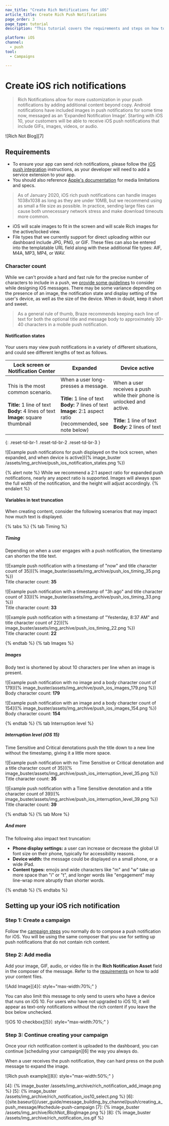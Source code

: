 ```yaml
---
nav_title: "Create Rich Notifications for iOS"
article_title: Create Rich Push Notifications
page_order: 3
page_type: tutorial
description: "This tutorial covers the requirements and steps on how to create iOS Rich Notifications for your Braze Campaigns."

platform: iOS
channel:
  - push
tool:
  - Campaigns

---
```


# Create iOS rich notifications

> Rich Notifications allow for more customization in your push notifications by adding additional content beyond copy. Android notifications have included images in push notifications for some time now, messaged as an ‘Expanded Notification Image’. Starting with iOS 10, your customers will be able to receive iOS push notifications that include GIFs, images, videos, or audio.

![Rich Not Blog][7]

## Requirements

- To ensure your app can send rich notifications, please follow the [iOS push integration][1] instructions, as your developer will need to add a service extension to your app.
- You should also reference [Apple's documentation][2] for media limitations and specs.

> As of January 2020, iOS rich push notifications can handle images 1038x1038 as long as they are under 10MB, but we recommend using as small a file size as possible. In practice, sending large files can cause both unnecessary network stress and make download timeouts more common.

- iOS will scale images to fit in the screen and will scale Rich images for the active/locked view.
- File types that we currently support for direct uploading within our dashboard include JPG, PNG, or GIF. These files can also be entered into the templatable URL field along with these additional file types: AIF, M4A, MP3, MP4, or WAV.

### Character count

While we can't provide a hard and fast rule for the precise number of characters to include in a push, we [provide some guidelines]({{site.baseurl}}/user_guide/message_building_by_channel/push/about/#image-and-text-specifications) to consider while designing iOS messages. There may be some variance depending on the presence of an image, the notification state and display setting of the user's device, as well as the size of the device. When in doubt, keep it short and sweet.

> As a general rule of thumb, Braze recommends keeping each line of text for both the optional title and message body to approximately 30-40 characters in a mobile push notification.

#### Notification states

Your users may view push notifications in a variety of different situations, and could see different lengths of text as follows.

<table>
<thead>
  <tr>
    <th>Lock screen or Notification Center</th>
    <th>Expanded</th>
    <th>Device active</th>
  </tr>
</thead>
<tbody>
  <tr>
    <td width="33%">This is the most common scenario.<br><br><b>Title:</b> 1 line of text<br><b>Body:</b> 4 lines of text<br><b>Image:</b> square thumbnail</td>
    <td width="33%">When a user long-presses a message.<br><br><b>Title:</b> 1 line of text<br><b>Body:</b> 7 lines of text<br><b>Image:</b> 2:1 aspect ratio (recommended, see note below)</td>
    <td width="33%">When a user receives a push while their phone is unlocked and active.<br><br><b>Title:</b> 1 line of text<br><b>Body:</b> 2 lines of text</td>
  </tr>
</tbody>
</table>
{: .reset-td-br-1 .reset-td-br-2 .reset-td-br-3 }

![Example push notifications for push displayed on the lock screen, when expanded, and when device is active]({% image_buster /assets/img_archive/push_ios_notification_states.png %})

{% alert note %}
While we recommend a 2:1 aspect ratio for expanded push notifications, nearly any aspect ratio is supported. Images will always span the full width of the notification, and the height will adjust accordingly.
{% endalert %}

#### Variables in text truncation

When creating content, consider the following scenarios that may impact how much text is displayed.

{% tabs %}
{% tab Timing %}

##### Timing

Depending on when a user engages with a push notification, the timestamp can shorten the title text.

![Example push notification with a timestamp of "now" and title character count of 35]({% image_buster/assets/img_archive/push_ios_timing_35.png %})
<br>Title character count: **35**

![Example push notification with a timestamp of "3h ago" and title character count of 33]({% image_buster/assets/img_archive/push_ios_timing_33.png %})
<br>Title character count: **33**

![Example push notification with a timestamp of "Yesterday, 8:37 AM" and title character count of 22]({% image_buster/assets/img_archive/push_ios_timing_22.png %})
<br>Title character count: **22**

{% endtab %}
{% tab Images %}

##### Images

Body text is shortened by about 10 characters per line when an image is present.

![Example push notification with no image and a body character count of 179]({% image_buster/assets/img_archive/push_ios_images_179.png %})
<br>Body character count: **179**

![Example push notification with an image and a body character count of 154]({% image_buster/assets/img_archive/push_ios_images_154.png %})
<br>Body character count: **154**

{% endtab %}
{% tab Interruption level %}

##### Interruption level (iOS 15)

Time Sensitive and Critical denotations push the title down to a new line without the timestamp, giving it a little more space.

![Example push notification with no Time Sensitive or Critical denotation and a title character count of 35]({% image_buster/assets/img_archive/push_ios_interruption_level_35.png %})
<br>Title character count: **35**

![Example push notification with a Time Sensitive denotation and a title character count of 39]({% image_buster/assets/img_archive/push_ios_interruption_level_39.png %})
<br>Title character count: **39**

{% endtab %}
{% tab More %}

##### And more

The following also impact text truncation:

- **Phone display settings:** a user can increase or decrease the global UI font size on their phone, typically for accessibility reasons.
- **Device width:** the message could be displayed on a small phone, or a wide iPad.
- **Content types:** emojis and wide characters like "m" and "w" take up more space than "i" or "t", and longer words like "engagement" may line-wrap more abruptly than shorter words.

{% endtab %}
{% endtabs %}

## Setting up your iOS rich notification

### Step 1: Create a campaign

Follow the [campaign steps][3] you normally do to compose a push notification for iOS. You will be using the same composer that you use for setting up push notifications that do not contain rich content.

### Step 2: Add media

Add your image, GIF, audio, or video file in the **Rich Notification Asset** field in the composer of the message. Refer to the [requirements](#requirements) on how to add your content files.

![Add Image][4]{: style="max-width:70%;" }

You can also limit this message to only send to users who have a device that runs on iOS 10. For users who have not upgraded to iOS 10, it will appear as text-only notifications without the rich content if you leave the box below unchecked.

![iOS 10 checkbox][5]{: style="max-width:70%;" }

### Step 3: Continue creating your campaign

Once your rich notification content is uploaded to the dashboard, you can continue [scheduling your campaign][6] the way you always do.

When a user receives the push notification, they can hard press on the push message to expand the image.

![Rich push example][8]{: style="max-width:50%;" }

[1]: {{site.baseurl}}/developer_guide/platform_integration_guides/ios/push_notifications/integration/#ios-10-rich-notifications
[2]: https://developer.apple.com/reference/usernotifications/unnotificationattachment
[3]: {{site.baseurl}}/user_guide/message_building_by_channel/push/creating_a_push_message/#creating-a-push-message
[4]: {% image_buster /assets/img_archive/rich_notification_add_image.png %}
[5]: {% image_buster /assets/img_archive/rich_notification_ios10_select.png %}
[6]: {{site.baseurl}}/user_guide/message_building_by_channel/push/creating_a_push_message/#schedule-push-campaign
[7]: {% image_buster /assets/img_archive/RichNot_BlogImage.png %}
[8]: {% image_buster /assets/img_archive/rich_notification_ios.gif %}

